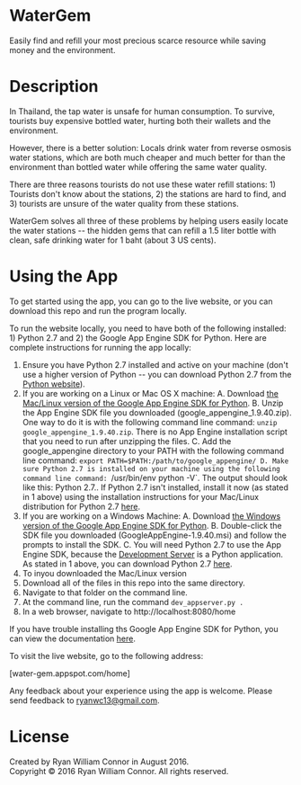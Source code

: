 # WaterGem

Easily find and refill your most precious scarce resource while saving money and the environment.

# Description

In Thailand, the tap water is unsafe for human consumption.  To survive, tourists buy expensive bottled water, hurting both their wallets and the environment.

However, there is a better solution: Locals drink water from reverse osmosis water stations, which are both much cheaper and much better for than the environment than bottled water while offering the same water quality.

There are three reasons tourists do not use these water refill stations: 1) Tourists don't know about the stations, 2) the stations are hard to find, and 3) tourists are unsure of the water quality from these stations.

WaterGem solves all three of these problems by helping users easily locate the water stations -- the hidden gems that can refill a 1.5 liter bottle with clean, safe drinking water for 1 baht (about 3 US cents).

# Using the App

To get started using the app, you can go to the live website, or you can download this repo and run the program locally.

To run the website locally, you need to have both of the following installed: 1) Python 2.7 and 2) the Google App Engine SDK for Python.  Here are complete instructions for running the app locally:

1. Ensure you have Python 2.7 installed and active on your machine (don't use a higher version of Python -- you can download Python 2.7 from the [Python website](https://www.python.org/download/releases/2.7.4)).
2. If you are working on a Linux or Mac OS X machine:
    A. Download [the Mac/Linux version of the Google App Engine SDK for Python](https://storage.googleapis.com/appengine-sdks/featured/GoogleAppEngine-1.9.40.msi).
    B. Unzip the App Engine SDK file you downloaded (google_appengine_1.9.40.zip).  One way to do it is with the following command line command: `unzip google_appengine_1.9.40.zip`.  There is no App Engine installation script that you need to run after unzipping the files.
    C. Add the google_appengine directory to your PATH with the following command line command: `export PATH=$PATH:/path/to/google_appengine/
    D. Make sure Python 2.7 is installed on your machine using the following command line command: `/usr/bin/env python -V`.  The output should look like this: Python 2.7.<number>. If Python 2.7 isn't installed, install it now (as stated in 1 above) using the installation instructions for your Mac/Linux distribution for Python 2.7 [here](https://www.python.org/download/releases/2.7.4).
3. If you are working on a Windows Machine:
    A. Download [the Windows version of the Google App Engine SDK for Python](https://storage.googleapis.com/appengine-sdks/featured/google_appengine_1.9.40.zip).
    B. Double-click the SDK file you downloaded (GoogleAppEngine-1.9.40.msi) and follow the prompts to install the SDK.
    C. You will need Python 2.7 to use the App Engine SDK, because the [Development Server](https://cloud.google.com/appengine/docs/php/tools/devserver) is a Python application. As stated in 1 above, you can download Python 2.7 [here](https://www.python.org/download/releases/2.7.4).
4. To inyou downloaded the Mac/Linux version
5. Download all of the files in this repo into the same directory.
6. Navigate to that folder on the command line.
7. At the command line, run the command `dev_appserver.py .`
8. In a web browser, navigate to http://localhost:8080/home

If you have trouble installing ths Google App Engine SDK for Python, you can view the documentation [here](https://cloud.google.com/appengine/downloads#Google_App_Engine_SDK_for_Python).

To visit the live website, go to the following address:

[water-gem.appspot.com/home]

Any feedback about your experience using the app is welcome.  Please send feedback to [ryanwc13@gmail.com](mailto:ryanwc13@gmail.com).

# License

Created by Ryan William Connor in August 2016.  
Copyright © 2016 Ryan William Connor. All rights reserved.